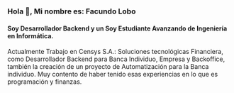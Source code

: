 ### Hola 👋, Mi nombre es: Facundo Lobo
#### Soy Desarrollador Backend y un Soy Estudiante Avanzando de Ingeniería en Informática.
Actualmente Trabajo en Censys S.A.: Soluciones tecnológicas Financiera, como Desarrollador Backend para Banca Individuo, Empresa y 
Backoffice, también la creación de un proyecto de Automatización para la Banca individuo. Muy contento de haber tenido esas experiencias 
en lo que es programación y finanzas. 

    
    



